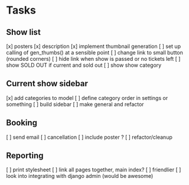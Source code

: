 # Tasks

## Show list
[x] posters
[x] description
[x] implement thumbnail generation
[ ] set up calling of gen_thumbs() at a sensible point
[ ] change link to small button (rounded corners)
[ ] hide link when show is passed or no tickets left
[ ] show SOLD OUT if current and sold out
[ ] show show category

## Current show sidebar
[x] add categories to model
[ ] define category order in settings or something
[ ] build sidebar
[ ] make general and refactor

## Booking
[ ] send email
[ ] cancellation
[ ] include poster ?
[ ] refactor/cleanup

## Reporting
[ ] print stylesheet
[ ] link all pages together, main index?
[ ] friendlier
[ ] look into integrating with django admin (would be awesome)